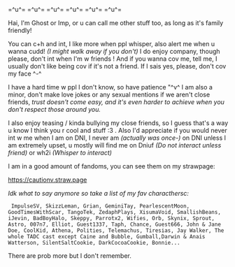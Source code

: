   =^u^= =^u^= =^u^= =^u^= =^u^= =^u^=

 Hai, I'm Ghost or Imp, or u can call me other stuff too, as long as it's family friendly!

  You can c+h and int, I like more when ppl whisper, also alert me when u wanna cudd! _(I might walk away if you don't)_ I do enjoy company, though please, don't int when I'm w friends ! And if you wanna cov me, tell me, I usually don't like being cov if it's not a friend. If I sais yes, please, don't cov my face ^-^

I have a hard time w ppl I don't know, so have patience "^v^
 I am also a minor, don't make love jokes or any sexual mentions if we aren't close friends, _trust doesn't come easy, and it's even harder to achieve when you don't respect those around you._

I also enjoy teasing / kinda bullying my close friends, so I guess that's a way u know I think you r cool and stuff :3 . Also I'd appreciate if you would never int w me when I am on DNI, I never am _(actually was once-)_ on DNI unless I am extremely upset, u mostly will find me on Dniuf _(Do not interact unless friend)_ or wh2i _(Whisper to interact)_

   I am in a good amount of fandoms, you can see them on my strawpage:

   https://cautionv.straw.page

  _Idk what to say anymore so take a list of my fav characthersc:_

     ImpulseSV, SkizzLeman, Grian, GeminiTay, PearlescentMoon, GoodTimesWithScar, TangoTek, ZedaphPlays, XisumaVoid, SmallishBeans, iJevin, BadBoyHalo, Skeppy, Parrotx2, Wifies, Orb, Skynix, Sprout, Astro, 007n7, Elliot, Guest1337, Taph, Chance, Guest666, John & Jane Doe, CoolKid, Athena, Polities, Telemachus, Tiresias, Jay Walker, The whole TADC cast except Caine and Bubble, Gumball,Darwin & Anais Watterson, SilentSaltCookie, DarkCocoaCookie, Bonnie...

 There are prob more but I don't remember. 
